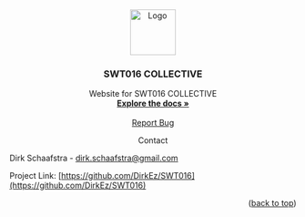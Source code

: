 <a name="readme-top"></a>
<br />
<div align="center">
  <a href="https://github.com/DirkEz/SWT016">
    <img src="https://cdn.discordapp.com/attachments/783349060580016158/1114090650112110592/IMG_6480.jpg" alt="Logo" width="80" height="80">
  </a>
<h3 align="center">SWT016 COLLECTIVE</h3>
  <p align="center">
    Website for SWT016 COLLECTIVE
    <br />
    <a href="https://github.com/DirkEz/SWT016"><strong>Explore the docs »</strong></a>
    <br />
    <br />
    <a href="https://github.com/DirkEz/SWT016/issues">Report Bug</a>
  </p>
</div>

<div align="center" font-size="12">
  Contact
</div>

Dirk Schaafstra - dirk.schaafstra@gmail.com

Project Link: [https://github.com/DirkEz/SWT016](https://github.com/DirkEz/SWT016)

<p align="right">(<a href="#readme-top">back to top</a>)</p>
